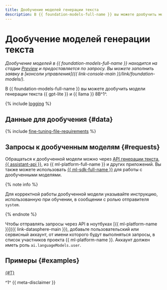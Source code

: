 ```yaml
---
title: Дообучение моделей генерации текста
description: В {{ foundation-models-full-name }} вы можете дообучить модели генерации текста {{ gpt-lite }} и {{ llama }} 8B.
---
```


# Дообучение моделей генерации текста

_Дообучение моделей в {{ foundation-models-full-name }} находится на стадии [Preview](../../../overview/concepts/launch-stages.md) и предоставляется по запросу. Вы можете заполнить заявку в [консоли управления]({{ link-console-main }}/link/foundation-models/)._

В {{ foundation-models-full-name }} вы можете дообучить модели генерации текста {{ gpt-lite }} и {{ llama }} 8B^1^.

{% include [logging](../../../_includes/foundation-models/yandexgpt/logging-disclaimer.md) %}

## Данные для дообучения {#data}

{% include [fine-tuning-file-requirements](../../../_includes/datasphere/fine-tuning-file-requirements.md) %}

## Запросы к дообученным моделям {#requests}

Обращаться к дообученной модели можно через [API генерации текста](../../text-generation/api-ref/index.md), [{{ assistant-api }}](../../assistants/api-ref/grpc/Assistant/index.md), из {{ ml-platform-full-name }} и других приложений. Вы также можете использовать [{{ ml-sdk-full-name }}](../../sdk/index.md) для работы с дообученными моделями. 

{% note info %}

Для корректной работы дообученной модели указывайте инструкцию, использованную при обучении, в сообщении с ролью отправителя `system`.

{% endnote %}

Чтобы отправлять запросы через API в ноутбуках [{{ ml-platform-name }}]({{ link-datasphere-main }}), добавьте пользовательский или сервисный аккаунт, от имени которого будут выполняться запросы, в список участников проекта {{ ml-platform-name }}. Аккаунт должен иметь роль `ai.languageModels.user`.

## Примеры {#examples}

[{#T}](../../operations/tuning/create.md)

^1^ {{ meta-disclaimer }}
